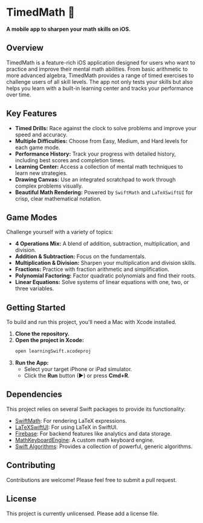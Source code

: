# TimedMath 🧮

**A mobile app to sharpen your math skills on iOS.**

## Overview

TimedMath is a feature-rich iOS application designed for users who want to practice and improve their mental math abilities. From basic arithmetic to more advanced algebra, TimedMath provides a range of timed exercises to challenge users of all skill levels. The app not only tests your skills but also helps you learn with a built-in learning center and tracks your performance over time.

## Key Features

-   **Timed Drills:** Race against the clock to solve problems and improve your speed and accuracy.
-   **Multiple Difficulties:** Choose from Easy, Medium, and Hard levels for each game mode.
-   **Performance History:** Track your progress with detailed history, including best scores and completion times.
-   **Learning Center:** Access a collection of mental math techniques to learn new strategies.
-   **Drawing Canvas:** Use an integrated scratchpad to work through complex problems visually.
-   **Beautiful Math Rendering:** Powered by `SwiftMath` and `LaTeXSwiftUI` for crisp, clear mathematical notation.

## Game Modes

Challenge yourself with a variety of topics:

-   **4 Operations Mix:** A blend of addition, subtraction, multiplication, and division.
-   **Addition & Subtraction:** Focus on the fundamentals.
-   **Multiplication & Division:** Sharpen your multiplication and division skills.
-   **Fractions:** Practice with fraction arithmetic and simplification.
-   **Polynomial Factoring:** Factor quadratic polynomials and find their roots.
-   **Linear Equations:** Solve systems of linear equations with one, two, or three variables.

## Getting Started

To build and run this project, you'll need a Mac with Xcode installed.

1.  **Clone the repository.**
2.  **Open the project in Xcode:**
    ```bash
    open learningSwift.xcodeproj
    ```
3.  **Run the App:**
    - Select your target iPhone or iPad simulator.
    - Click the **Run** button (▶) or press **Cmd+R**.

## Dependencies

This project relies on several Swift packages to provide its functionality:

-   [SwiftMath](https://github.com/mgriebling/SwiftMath): For rendering LaTeX expressions.
-   [LaTeXSwiftUI](https://github.com/colinc86/LaTeXSwiftUI): For using LaTeX in SwiftUI.
-   [Firebase](https://github.com/firebase/firebase-ios-sdk): For backend features like analytics and data storage.
-   [MathKeyboardEngine](https://github.com/MathKeyboardEngine/MathKeyboardEngine.Swift): A custom math keyboard engine.
-   [Swift Algorithms](https://github.com/apple/swift-algorithms): Provides a collection of powerful, generic algorithms.

## Contributing

Contributions are welcome! Please feel free to submit a pull request.

## License

This project is currently unlicensed. Please add a license file.
